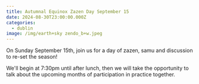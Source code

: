 ```yaml
---
title: Autumnal Equinox Zazen Day September 15
date: 2024-08-30T23:00:00.000Z
categories:
  - dublin
image: /img/earth+sky zendo_b+w.jpeg
---
```


On Sunday September 15th, join us for a day of zazen, samu and discussion to re-set the season!

We'll begin at 7:30pm until after lunch, then we will take the opportunity to talk about the upcoming months of participation in practice together.
